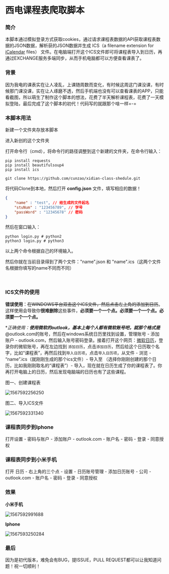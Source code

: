 # 西电课程表爬取脚本

### 简介

本脚本通过模拟登录方式获取cookies，通过请求课程表数据的API获取课程表数据的JSON数据，解析获的JSON数据并生成 ICS（a filename extension for [iCalendar](https://en.wikipedia.org/wiki/ICalendar) files） 文件。在电脑端打开这个ICS文件即可将课程表导入到日历，再通过EXCHANGE服务多端同步，从而手机电脑都可以方便查看课表了。

### 背景

因为我电的课表实在让人凌乱，上课随周数而变化，有时候这周这门课没课，有时候那门课没课，实在让人琢磨不透，然后手机端也没有可以查看课表的APP，只能看截图，所以萌生了制作这个脚本的想法，花费了半天解析课程表，花费了一天模拟登陆，最后完成了这个脚本的初代！代码写的就跟那个啥一样=-=

### 本脚本用法

新建一个文件夹存放本脚本

进入新创的这个文件夹

打开命令行（cmd），将命令行的路径调整到这个新建的文件夹，在命令行输入：

```shell
pip install requests
pip install beautifulsoup4
pip install ics

git clone https://github.com/cunzao/xidian-class-shedule.git
```

将代码Clone到本地，然后打开 **config.json** 文件，填写相应的数据！

```json
{
    "name" : "test", // 给生成的文件起名
    "stuNum" : "123456789", // 学号
    "passWord" : "12345678" // 密码
}
```

然后在窗口输入：

```shell
python login.py # python2
python3 login.py # python3
```

以上两个命令根据自己的环境输入。

然后你就在当前目录得到了两个文件："name".json 和 "name".ics（这两个文件名根据你填写的name不同而不同）

</br>

### ICS文件的使用

**错误使用**：~~在WINDOWS平台双击这个ICS文件，然后点击左上角的添加到日历~~。这样使用会导致你**很难删除**这些事件，**必须要一个一个点。必须要一个一个点。必须要一个一个点。**

**正确使用：**使用微软的outlook，基本上每个人都有微软账号吧，就那个格式是***@outlook.com的账号，然后在windows系统日历里找到设置，管理账号 - 添加账户 - outlook.com，然后输入账号密码登录。接着打开这个网页：[微软日历](https://calendar.live.com)，登录你的微软账号，再在左边找到 `添加日历`，点击`添加日历`，然后给这个日历取个名字，比如“课程表”，再然后找到`导入日历项`，点击`导入日历项`，从文件 - 浏览 - “name”.ics（就刚刚生成的那个ics文件）- 导入至 （选择你刚刚创建的那个日历，比如我刚刚取名的“课程表”）- 导入，现在就在日历生成了你的课程表了。你再打开电脑上的日历，然后发现电脑端的日历也有了这些课程。

图一、创建课程表

![1567592256250](images/1567592256250.png)

图二、导入ICS文件

![1567592331340](images/1567592331340.png)



### 课程表同步到Iphone

打开设置 - 密码与账户 - 添加账户 - outlook.com - 账户名 - 密码 - 登录 - 同意授权



### 课程表同步到小米手机

打开 日历 - 右上角的三个点 - 设置 - 日历账号管理 - 添加日历账号 - 公司 - outlook.com - 账户名 - 密码 - 登录 - 同意授权



### 效果

**小米手机**

![1567592991688](images/1567592991688.png)

**Iphone**

![1567593250284](images/1567593250284.png)

### 最后

因为是初代版本，难免会有BUG，提ISSUE，PULL REQUEST都可以让我知道问题！祝一切顺利！
